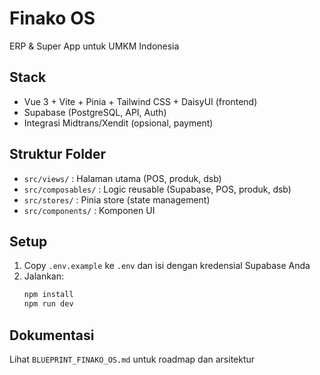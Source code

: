 
# Finako OS

ERP & Super App untuk UMKM Indonesia

## Stack
- Vue 3 + Vite + Pinia + Tailwind CSS + DaisyUI (frontend)
- Supabase (PostgreSQL, API, Auth)
- Integrasi Midtrans/Xendit (opsional, payment)

## Struktur Folder
- `src/views/` : Halaman utama (POS, produk, dsb)
- `src/composables/` : Logic reusable (Supabase, POS, produk, dsb)
- `src/stores/` : Pinia store (state management)
- `src/components/` : Komponen UI

## Setup
1. Copy `.env.example` ke `.env` dan isi dengan kredensial Supabase Anda
2. Jalankan:
	```bash
	npm install
	npm run dev
	```

## Dokumentasi
Lihat `BLUEPRINT_FINAKO_OS.md` untuk roadmap dan arsitektur
